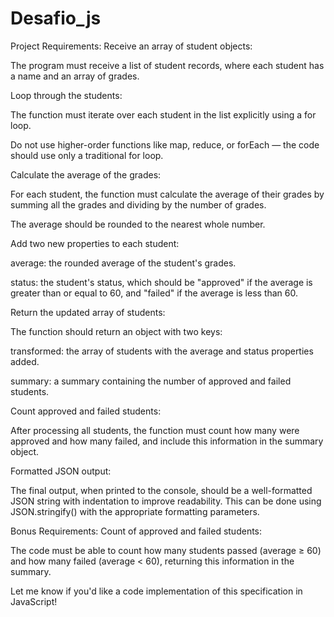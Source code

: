 # Desafio_js
Project Requirements:
Receive an array of student objects:

The program must receive a list of student records, where each student has a name and an array of grades.

Loop through the students:

The function must iterate over each student in the list explicitly using a for loop.

Do not use higher-order functions like map, reduce, or forEach — the code should use only a traditional for loop.

Calculate the average of the grades:

For each student, the function must calculate the average of their grades by summing all the grades and dividing by the number of grades.

The average should be rounded to the nearest whole number.

Add two new properties to each student:

average: the rounded average of the student's grades.

status: the student's status, which should be "approved" if the average is greater than or equal to 60, and "failed" if the average is less than 60.

Return the updated array of students:

The function should return an object with two keys:

transformed: the array of students with the average and status properties added.

summary: a summary containing the number of approved and failed students.

Count approved and failed students:

After processing all students, the function must count how many were approved and how many failed, and include this information in the summary object.

Formatted JSON output:

The final output, when printed to the console, should be a well-formatted JSON string with indentation to improve readability. This can be done using JSON.stringify() with the appropriate formatting parameters.

Bonus Requirements:
Count of approved and failed students:

The code must be able to count how many students passed (average ≥ 60) and how many failed (average < 60), returning this information in the summary.

Let me know if you'd like a code implementation of this specification in JavaScript!
